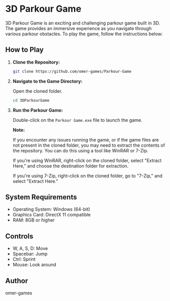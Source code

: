 # 3D Parkour Game

3D Parkour Game is an exciting and challenging parkour game built in 3D. The game provides an immersive experience as you navigate through various parkour obstacles. To play the game, follow the instructions below:

## How to Play

1. **Clone the Repository:**

    ```bash
    git clone https://github.com/omer-games/Parkour-Game
    ```

2. **Navigate to the Game Directory:**

    Open the cloned folder.

    ```bash
    cd 3DParkourGame
    ```

3. **Run the Parkour Game:**

    Double-click on the `Parkour Game.exe` file to launch the game.

    **Note:**

    If you encounter any issues running the game, or if the game files are not present in the cloned folder, you may need to extract the contents of the repository. You can do this using a tool like WinRAR or 7-Zip.

    If you're using WinRAR, right-click on the cloned folder, select "Extract Here," and choose the destination folder for extraction.

    If you're using 7-Zip, right-click on the cloned folder, go to "7-Zip," and select "Extract Here."

## System Requirements

- Operating System: Windows (64-bit)
- Graphics Card: DirectX 11 compatible
- RAM: 8GB or higher

## Controls

- W, A, S, D: Move
- Spacebar: Jump
- Ctrl: Sprint
- Mouse: Look around

## Author

omer-games
